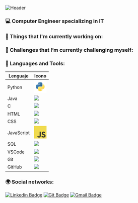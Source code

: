 ![Header](https://user-images.githubusercontent.com/83289785/233787375-03a0c6fd-5000-4c8e-a3c9-57685fb1a76f.png)

### 💻 Computer Engineer specializing in IT

<!--Introduction -->



<!-- Your badges -->


<!-- Profile View Count -->


<!-- Working GIF -->

### 💼 Things that I'm currently working on: 

### 🌱 Challenges that I’m currently challenging myself:

### 🧰 Languages and Tools:
<table>
  <thead>
    <tr>
      <th>Lenguaje</th>
      <th>Icono</th>
    </tr>
  </thead>
  <tbody>
    <tr>
      <td>Python</td>
      <td><i class="fab fa-python"><a href = "https://www.python.org/"><img height="40" src="https://raw.githubusercontent.com/github/explore/80688e429a7d4ef2fca1e82350fe8e3517d3494d/topics/python/python.png"></a></i></td>
    </tr>
    <tr>
      <td>Java</td>
      <td><i class="fab fa-java"><a href = "https://www.java.com/en/"><img height="40" src="https://cdn-icons-png.flaticon.com/512/5968/5968282.png"></a></i></td>
    </tr>
    <tr>
      <td>C</td>
      <td><i class="fas fa-code"><a href = "https://www.w3schools.com/c/c_intro.php"><img height="40" src="https://img.icons8.com/color/512/c-programming.png"></a></i></td>
    </tr>
    <tr>
      <td>HTML</td>
      <td><i class="fab fa-html5"><a href = "https://developer.mozilla.org/en-US/docs/Web/Guide/HTML/HTML5"><img height="40" src="https://cdn-icons-png.flaticon.com/512/732/732212.png"></a></i></td>
    </tr>
    <tr>
      <td>CSS</td>
      <td><i class="fab fa-css3-alt"><a href = "https://developer.mozilla.org/en-US/docs/Archive/CSS3"><img height="40" src="https://cdn.icon-icons.com/icons2/1826/PNG/512/4202020css3htmllogosocialsocialmedia-115668_115633.png"></a></i></td>
    </tr>
    <tr>
      <td>JavaScript</td>
      <td><i class="fab fa-js"><a href = "https://developer.mozilla.org/en-US/docs/Web/JavaScript"><img height="40" src="https://raw.githubusercontent.com/github/explore/80688e429a7d4ef2fca1e82350fe8e3517d3494d/topics/javascript/javascript.png"></a></i></td>
    </tr>
    <tr>
      <td>SQL</td>
      <td><i class="fas fa-database"><a href = "https://www.w3schools.com/sql/"><img height="40" src="https://www.freeiconspng.com/thumbs/sql-server-icon-png/sql-server-icon-png-29.png"></a></i></td>
    </tr>
    <tr>
      <td>VSCode</td>
      <td><i class="fas fa-vsc"><a href = "https://code.visualstudio.com/"><img height="40" src="https://upload.wikimedia.org/wikipedia/commons/thumb/9/9a/Visual_Studio_Code_1.35_icon.svg/1200px-Visual_Studio_Code_1.35_icon.svg.png"></a></i></td>
    </tr>
     <tr>
      <td>Git</td>
      <td><i class="fas fa-git"><a href = "https://git-scm.com/"><img height="40" src="https://academy.aviada.mx/wp-content/uploads/2020/10/git-icon.png"></a></i></td>
    </tr>
     <tr>
      <td>GitHub</td>
      <td><i class="fas fa-github"><a href = "https://github.com"><img height="40" src="https://icones.pro/wp-content/uploads/2021/06/icone-github-bleu.png"></a></i></td>
    </tr>
  </tbody>
</table>

### 🌍 Social networks:
[![Linkedin Badge](https://img.shields.io/badge/LinkedIn-0077B5?style=for-the-badge&logo=linkedin&logoColor=white&link=https://www.linkedin.com/in/adriangarridopantaleon/)](https://www.linkedin.com/in/adriangarridopantaleon)
[![Git Badge](https://img.shields.io/badge/GitHub-100000?style=for-the-badge&logo=github&logoColor=white&link=https://github.com/AdrianGarridoPantaleon)](https://github.com/AdrianGarridoPantaleon)
[![Gmail Badge](https://img.shields.io/badge/Gmail-D14836?style=for-the-badge&logo=gmail&logoColor=white&link=mailto:agarridopantaleon@gmail.com)](mailto:agarridopantaleon@gmail.com)
